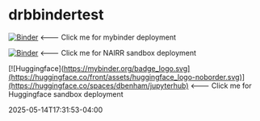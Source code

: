 # drbbindertest

[![Binder](https://mybinder.org/badge_logo.svg)](https://mybinder.org/v2/gh/dbenham/drbbindertest/HEAD?urlpath=%2Fdoc%2Ftree%2FMyNotebook.ipynb) <--- Click me for mybinder deployment

[![Binder](https://mybinder.org/badge_logo.svg)](https://binderhub.nairrpilot.org/v2/gh/dbenham/drbbindertest.git/HEAD) <--- Click me for NAIRR sandbox deployment

[![Huggingface](https://mybinder.org/badge_logo.svg](https://huggingface.co/front/assets/huggingface_logo-noborder.svg)](https://huggingface.co/spaces/dbenham/jupyterhub) <--- Click me for Huggingface sandbox deployment


2025-05-14T17:31:53-04:00
